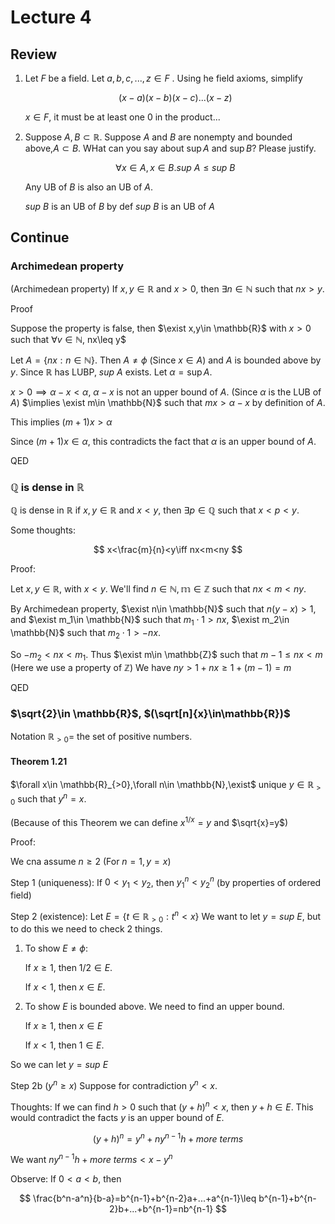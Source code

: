 # Lecture 4

## Review

1. Let $F$ be a field. Let $a,b,c,...,z\in F$ . Using he field axioms, simplify

    $$
    (x-a)(x-b)(x-c)...(x-z)
    $$

    $x\in F$, it must be at least one $0$ in the product...

2. Suppose $A,B\subset\mathbb{R}$. Suppose $A$ and $B$ are nonempty and bounded above,$A\subset B$. WHat can you say about $\sup A$ and $\sup B$? Please justify.

    $$
    \forall x\in A, x\in B.  sup\ A\leq sup\ B
    $$

    Any UB of $B$ is also an UB of $A$.

    $sup\ B$ is an UB of $B$ by def
    $sup\ B$ is an UB of $A$

## Continue

### Archimedean property

(Archimedean property) If $x,y\in \mathbb{R}$ and $x>0$, then $\exists n\in \mathbb{N}$ such that $nx>y$.

Proof

Suppose the property is false, then $\exist x,y\in \mathbb{R}$ with $x>0$ such that $\forall v\in \mathbb{N}$, nx\leq y$

Let $A=\{nx:n\in\mathbb{N}\}$. Then $A\neq\phi$ (Since $x\in A$) and $A$ is bounded above by $y$. Since $\mathbb{R}$ has LUBP, $sup\ A$ exists. Let $\alpha=\sup A$.

$x>0\implies \alpha-x<\alpha$, $\alpha-x$ is not an upper bound of $A$. (Since $\alpha$ is the LUB of $A$) $\implies \exist m\in \mathbb{N}$ such that $mx>\alpha-x$ by definition of $A$.

This implies $(m+1)x>\alpha$

Since $(m+1)x\in \alpha$, this contradicts the fact that $\alpha$ is an upper bound of $A$.

QED

### $\mathbb{Q}$ is dense in $\mathbb{R}$

$\mathbb{Q}$ is dense in $\mathbb{R}$ if $x,y\in \mathbb{R}$ and $x<y$, then $\exists p\in \mathbb{Q}$ such that $x<p<y$.

Some thoughts:

$$
x<\frac{m}{n}<y\iff nx<m<ny
$$

Proof:

Let $x,y\in\mathbb{R}$, with $x<y$. We'll find $n\in \mathbb{N},\mathbb{m}\in \mathbb{Z}$ such that $nx<m<ny$.

By Archimedean property, $\exist n\in \mathbb{N}$ such that $n(y-x)>1$, and $\exist m_1\in \mathbb{N}$ such that $m_1\cdot 1>nx$, $\exist m_2\in \mathbb{N}$ such that $m_2\cdot 1>-nx$.

So $-m_2<nx<m_1$. Thus $\exist m\in \mathbb{Z}$ such that $m-1\leq nx<m$ (Here we use a property of $\mathbb{Z}$) We have $ny>1+nx\geq 1+(m-1)=m$

QED

### $\sqrt{2}\in \mathbb{R}$, $(\sqrt[n]{x}\in\mathbb{R})$

Notation $\mathbb{R}_{>0}$= the set of positive numbers.

#### Theorem 1.21

$\forall x\in \mathbb{R}_{>0},\forall n\in \mathbb{N},\exist$ unique $y\in \mathbb{R}_{>0}$ such that $y^n=x$.

(Because of this Theorem we can define $x^{1/x}=y$ and $\sqrt{x}=y$)

Proof:

We cna assume $n\geq 2$ (For $n=1,y=x$)

Step 1 (uniqueness): If $0<y_1<y_2$, then $y_1^n<y_2^n$ (by properties of ordered field)

Step 2 (existence): Let $E=\{t\in \mathbb{R}_{>0}: t^n<x\}$ We want to let $y=sup\ E$, but to do this we need to check 2 things.

1. To show $E\neq \phi$:

    If $x\geq 1$, then $1/2\in E$.

    If $x<1$, then $x\in E$.

2. To show $E$ is bounded above. We need to find an upper bound.

    If $x\geq 1$, then $x\in E$

    If $x<1$, then $1 \in E$.

So we can let $y=sup\ E$

Step 2b ($y^n\geq x$) Suppose for contradiction $y^n<x$.

Thoughts: If we can find $h>0$ such that $(y+h)^n<x$, then $y+h\in E$. This would contradict the facts $y$ is an upper bound of $E$.

$$
(y+h)^n=y^n+ny^{n-1}h+{more\ terms}
$$

We want $ny^{n-1}h+{more\ terms}<x-y^n$

Observe: If $0<a<b$, then

$$
\frac{b^n-a^n}{b-a}=b^{n-1}+b^{n-2}a+...+a^{n-1}\leq b^{n-1}+b^{n-2}b+...+b^{n-1}=nb^{n-1}
$$
